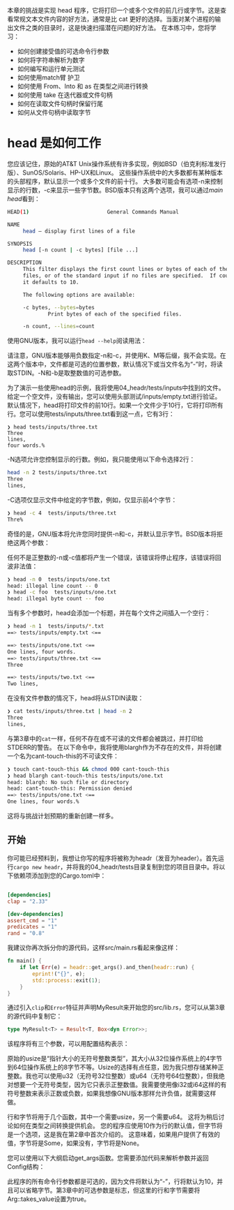 本章的挑战是实现 head 程序，它将打印一个或多个文件的前几行或字节。这是查看常规文本文件内容的好方法，通常是比 cat 更好的选择。当面对某个进程的输出文件之类的目录时，这是快速扫描潜在问题的好方法。
在本练习中，您将学习：
* 如何创建接受值的可选命令行参数
* 如何将字符串解析为数字
* 如何编写和运行单元测试
* 如何使用match臂 护卫
* 如何使用 From、Into 和 as 在类型之间进行转换
* 如何使用 take 在迭代器或文件句柄
* 如何在读取文件句柄时保留行尾
* 如何从文件句柄中读取字节

# head 是如何工作

您应该记住，原始的AT&T Unix操作系统有许多实现，例如BSD（伯克利标准发行版）、SunOS/Solaris、HP-UX和Linux。
这些操作系统中的大多数都有某种版本的头部程序，默认显示一个或多个文件的前十行。
大多数可能会有选项-n来控制显示的行数，-c来显示一些字节数。BSD版本只有这两个选项，我可以通过*main head*看到：

```sh
HEAD(1)                         General Commands Manual                        HEAD(1)

NAME
     head – display first lines of a file

SYNOPSIS
     head [-n count | -c bytes] [file ...]

DESCRIPTION
     This filter displays the first count lines or bytes of each of the specified
     files, or of the standard input if no files are specified.  If count is omitted
     it defaults to 10.

     The following options are available:

     -c bytes, --bytes=bytes
             Print bytes of each of the specified files.

     -n count, --lines=count
```

使用GNU版本，我可以运行`head --help`阅读用法：

请注意，GNU版本能够用负数指定-n和-c，并使用K、M等后缀，我不会实现。在这两个版本中，文件都是可选的位置参数，默认情况下或当文件名为“-”时，将读取STDIN。-N和-b是取整数值的可选参数。

为了演示一些使用head的示例，我将使用04_headr/tests/inputs中找到的文件。给定一个空文件，没有输出，您可以使用头部测试/inputs/empty.txt进行验证。默认情况下，head将打印文件的前10行。如果一个文件少于10行，它将打印所有行。您可以使用tests/inputs/three.txt看到这一点，它有3行：

```shell
❯ head tests/inputs/three.txt
Three
lines,
four words.%  
```

-N选项允许您控制显示的行数。例如，我只能使用以下命令选择2行：

```sh
head -n 2 tests/inputs/three.txt
Three
lines,
```

-C选项仅显示文件中给定的字节数，例如，仅显示前4个字节：

```sh
❯ head -c 4  tests/inputs/three.txt
Thre%       
```
奇怪的是，GNU版本将允许您同时提供-n和-c，并默认显示字节。BSD版本将拒绝这两个参数：

任何不是正整数的-n或-c值都将产生一个错误，该错误将停止程序，该错误将回波非法值：

```sh
❯ head -n 0  tests/inputs/one.txt
head: illegal line count -- 0
❯ head -c foo  tests/inputs/one.txt
head: illegal byte count -- foo
```

当有多个参数时，head会添加一个标题，并在每个文件之间插入一个空行：
```sh
❯ head -n 1  tests/inputs/*.txt
==> tests/inputs/empty.txt <==

==> tests/inputs/one.txt <==
One lines, four words.
==> tests/inputs/three.txt <==
Three

==> tests/inputs/two.txt <==
Two lines,
```

在没有文件参数的情况下，head将从STDIN读取：

```sh
❯ cat tests/inputs/three.txt | head -n 2
Three
lines,
```

与第3章中的`cat`一样，任何不存在或不可读的文件都会被跳过，并打印给STDERR的警告。
在以下命令中，我将使用blargh作为不存在的文件，并将创建一个名为cant-touch-this的不可读文件：

```sh
❯ touch cant-touch-this && chmod 000 cant-touch-this
❯ head blargh cant-touch-this tests/inputs/one.txt
head: blargh: No such file or directory
head: cant-touch-this: Permission denied
==> tests/inputs/one.txt <==
One lines, four words.%        
```

这将与挑战计划预期的重新创建一样多。

## 开始

你可能已经预料到，我想让你写的程序将被称为headr（发音为header）。首先运行`cargo new headr`，并将我的04_headr/tests目录复制到您的项目目录中。将以下依赖项添加到您的Cargo.toml中：

```toml

[dependencies]
clap = "2.33"

[dev-dependencies]
assert_cmd = "1"
predicates = "1"
rand = "0.8"
```

我建议你再次拆分你的源代码，这样src/main.rs看起来像这样：

```rust
fn main() {
    if let Err(e) = headr::get_args().and_then(headr::run) {
        eprint!("{}", e);
        std::process::exit(1);
    }
}
```

通过引入`clip`和`Error`特征并声明MyResult来开始您的src/lib.rs，您可以从第3章的源代码中复制它：

```rust
type MyResult<T> = Result<T, Box<dyn Error>>;
```

该程序将有三个参数，可以用配置结构表示：

原始的usize是“指针大小的无符号整数类型”，其大小从32位操作系统上的4字节到64位操作系统上的8字节不等。Usize的选择有点任意，因为我只想存储某种正整数。我也可以使用u32（无符号32位整数）或u64（无符号64位整数），但我绝对想要一个无符号类型，因为它只表示正整数值。我需要使用像i32或i64这样的有符号整数来表示正数或负数，如果我想像GNU版本那样允许负值，就需要这样做。

行和字节将用于几个函数，其中一个需要usize，另一个需要u64。
这将为稍后讨论如何在类型之间转换提供机会。
您的程序应使用10作为行的默认值，但字节将是一个选项，这是我在第2章中首次介绍的。
这意味着，如果用户提供了有效的值，字节将是Some<usize>，如果没有，字节将是None。

您可以使用以下大纲启动get_args函数。您需要添加代码来解析参数并返回Config结构：


此程序的所有命令行参数都是可选的，因为文件将默认为“-”，行将默认为10，并且可以省略字节。第3章中的可选参数是标志，但这里的行和字节需要将Arg::takes_value设置为true。